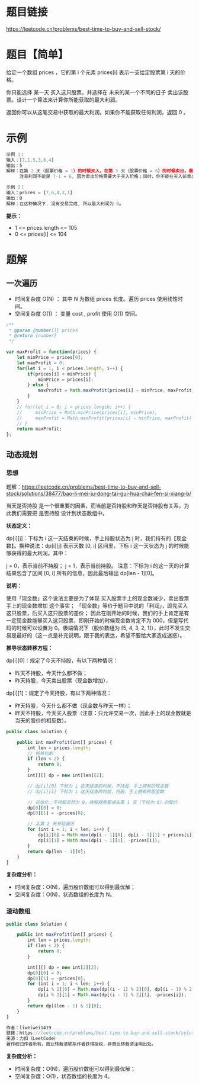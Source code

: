 
# 题目链接

https://leetcode.cn/problems/best-time-to-buy-and-sell-stock/

# 题目【简单】

给定一个数组 prices ，它的第 i 个元素 prices[i] 表示一支给定股票第 i 天的价格。

你只能选择 某一天 买入这只股票，并选择在 未来的某一个不同的日子 卖出该股票。设计一个算法来计算你所能获取的最大利润。

返回你可以从这笔交易中获取的最大利润。如果你不能获取任何利润，返回 0 。

# 示例

```js
示例 1：
输入：[7,1,5,3,6,4]
输出：5
解释：在第 2 天（股票价格 = 1）的时候买入，在第 5 天（股票价格 = 6）的时候卖出，最大利润 = 6-1 = 5 。
     注意利润不能是 7-1 = 6, 因为卖出价格需要大于买入价格；同时，你不能在买入前卖出股票。

示例 2：
输入：prices = [7,6,4,3,1]
输出：0
解释：在这种情况下, 没有交易完成, 所以最大利润为 0。
```

**提示：**

- 1 <= prices.length <= 105
- 0 <= prices[i] <= 104

# 题解

## 一次遍历

- 时间复杂度 O(N) ： 其中 N 为数组 prices 长度。遍历 prices 使用线性时间。
- 空间复杂度 O(1) ： 变量 cost , profit 使用 O(1) 空间。

```js
/**
 * @param {number[]} prices
 * @return {number}
 */

var maxProfit = function(prices) {
    let minPrice = prices[0];
    let maxProfit = 0;
    for(let i = 1; i < prices.length; i++) {
        if(prices[i] < minPrice) {
            minPrice = prices[i];
        } else {
            maxProfit = Math.maxProfit(prices[i] - minPrice, maxProfit);
        }
    }
    // for(let i = 0; i < prices.length; i++) {
    //     minPrice = Math.minPrice(prices[i], minPrice); 
    //     maxProfit = Math.maxProfit(prices[i] - minPrice, maxProfit)
    // }
    return maxProfit;
};
```

## 动态规划

### 思想

题解：https://leetcode.cn/problems/best-time-to-buy-and-sell-stock/solutions/38477/bao-li-mei-ju-dong-tai-gui-hua-chai-fen-si-xiang-b/

当天是否持股 是一个很重要的因素，而当前是否持股和昨天是否持股有关系，为此我们需要把 是否持股 设计到状态数组中。

**状态定义：**

dp[i][j]：下标为 i 这一天结束的时候，手上持股状态为 j 时，我们持有的【现金数】。换种说法：dp[i][j] 表示天数 [0, i] 区间里，下标 i 这一天状态为 j 的时候能够获得的最大利润。其中：

j = 0，表示当前不持股；
j = 1，表示当前持股。
注意：下标为 i 的这一天的计算结果包含了区间 [0, i] 所有的信息，因此最后输出 dp[len - 1][0]。

**说明：**

使用「现金数」这个说法主要是为了体现 买入股票手上的现金数减少，卖出股票手上的现金数增加 这个事实；
「现金数」等价于题目中说的「利润」，即先买入这只股票，后买入这只股票的差价；
因此在刚开始的时候，我们的手上肯定是有一定现金数能够买入这只股票，即刚开始的时候现金数肯定不为 000，但是写代码的时候可以设置为 0。极端情况下（股价数组为 [5, 4, 3, 2, 1]），此时不发生交易是最好的（这一点是补充说明，限于我的表达，希望不要给大家造成迷惑）。

**推导状态转移方程：**

dp[i][0]：规定了今天不持股，有以下两种情况：

- 昨天不持股，今天什么都不做；
- 昨天持股，今天卖出股票（现金数增加），

dp[i][1]：规定了今天持股，有以下两种情况：

- 昨天持股，今天什么都不做（现金数与昨天一样）；
- 昨天不持股，今天买入股票（注意：只允许交易一次，因此手上的现金数就是当天的股价的相反数）。

```js
public class Solution {

    public int maxProfit(int[] prices) {
        int len = prices.length;
        // 特殊判断
        if (len < 2) {
            return 0;
        }
        int[][] dp = new int[len][2];

        // dp[i][0] 下标为 i 这天结束的时候，不持股，手上拥有的现金数
        // dp[i][1] 下标为 i 这天结束的时候，持股，手上拥有的现金数

        // 初始化：不持股显然为 0，持股就需要减去第 1 天（下标为 0）的股价
        dp[0][0] = 0;
        dp[0][1] = -prices[0];

        // 从第 2 天开始遍历
        for (int i = 1; i < len; i++) {
            dp[i][0] = Math.max(dp[i - 1][0], dp[i - 1][1] + prices[i]);
            dp[i][1] = Math.max(dp[i - 1][1], -prices[i]);
        }
        return dp[len - 1][0];
    }
}
```

**复杂度分析：**

- 时间复杂度：O(N)，遍历股价数组可以得到最优解；
- 空间复杂度：O(N)，状态数组的长度为 N。

### 滚动数组

```js
public class Solution {

    public int maxProfit(int[] prices) {
        int len = prices.length;
        if (len < 2) {
            return 0;
        }

        int[][] dp = new int[2][2];
        dp[0][0] = 0;
        dp[0][1] = -prices[0];
        for (int i = 1; i < len; i++) {
            dp[i % 2][0] = Math.max(dp[(i - 1) % 2][0], dp[(i - 1) % 2][1] + prices[i]);
            dp[i % 2][1] = Math.max(dp[(i - 1) % 2][1], -prices[i]);
        }
        return dp[(len - 1) & 1][0];
    }
}

作者：liweiwei1419
链接：https://leetcode.cn/problems/best-time-to-buy-and-sell-stock/solutions/38477/bao-li-mei-ju-dong-tai-gui-hua-chai-fen-si-xiang-b/
来源：力扣（LeetCode）
著作权归作者所有。商业转载请联系作者获得授权，非商业转载请注明出处。
```

**复杂度分析：**

- 时间复杂度：O(N)，遍历股价数组可以得到最优解；
- 空间复杂度：O(1)，状态数组的长度为 4。
